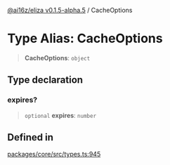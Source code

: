 [@ai16z/eliza v0.1.5-alpha.5](../index.md) / CacheOptions

# Type Alias: CacheOptions

> **CacheOptions**: `object`

## Type declaration

### expires?

> `optional` **expires**: `number`

## Defined in

[packages/core/src/types.ts:945](https://github.com/DamoclesLabs/NyxAgent/blob/main/packages/core/src/types.ts#L945)
